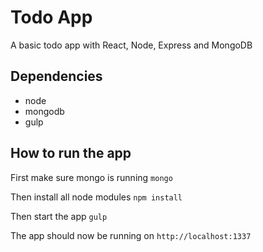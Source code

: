 # Todo App
A basic todo app with React, Node, Express and MongoDB

## Dependencies
- node
- mongodb
- gulp

## How to run the app
First make sure mongo is running
`mongo`

Then install all node modules
`npm install`

Then start the app
`gulp`

The app should now be running on `http://localhost:1337`